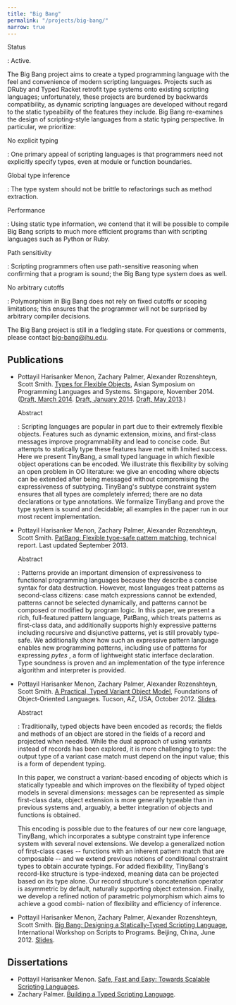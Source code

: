 ```yaml
---
title: "Big Bang"
permalink: "/projects/big-bang/"
narrow: true
---
```


Status

: Active.

The Big Bang project aims to create a typed programming language with the feel
and convenience of modern scripting languages. Projects such as DRuby and Typed
Racket retrofit type systems onto existing scripting languages; unfortunately,
these projects are burdened by backwards compatibility, as dynamic scripting
languages are developed without regard to the static typeability of the features
they include. Big Bang re-examines the design of scripting-style languages from
a static typing perspective. In particular, we prioritize:

No explicit typing

: One primary appeal of scripting languages is that programmers need not
  explicitly specify types, even at module or function boundaries.

Global type inference

: The type system should not be brittle to refactorings such as method
  extraction.

Performance

: Using static type information, we contend that it will be possible to compile
  Big Bang scripts to much more efficient programs than with scripting languages
  such as Python or Ruby.

Path sensitivity

: Scripting programmers often use path-sensitive reasoning when confirming that
  a program is sound; the Big Bang type system does as well.

No arbitrary cutoffs

: Polymorphism in Big Bang does not rely on fixed cutoffs or scoping limitations;
  this ensures that the programmer will not be surprised by arbitrary compiler
  decisions.


The Big Bang project is still in a fledgling state. For questions or comments,
please contact <big-bang@jhu.edu>.

Publications
------------

- Pottayil Harisanker Menon, Zachary Palmer, Alexander Rozenshteyn, Scott
  Smith. [Types for Flexible Objects](/projects/big-bang/papers/types-for-flexible-objects.pdf),
  Asian Symposium on Programming Languages and Systems. Singapore,
  November 2014. ([Draft, March 2014](/projects/big-bang/papers/types-for-flexible-objects-2014-03-25.pdf). [Draft, January 2014](/projects/big-bang/papers/types-for-flexible-objects-2014-01-13.pdf). [Draft, May 2013](/projects/big-bang/papers/types-for-flexible-objects-2013-05.pdf).)

  Abstract

  : Scripting languages are popular in part due to their extremely flexible
    objects. Features such as dynamic extension, mixins, and first-class
    messages improve programmability and lead to concise code. But attempts to
    statically type these features have met with limited success. Here we
    present TinyBang, a small typed language in which flexible object operations
    can be encoded. We illustrate this flexibility by solving an open problem in
    OO literature: we give an encoding where objects can be extended after being
    messaged without compromising the expressiveness of subtyping. TinyBang's
    subtype constraint system ensures that all types are completely inferred;
    there are no data declarations or type annotations. We formalize TinyBang
    and prove the type system is sound and decidable; all examples in the paper
    run in our most recent implementation.

- Pottayil Harisanker Menon, Zachary Palmer, Alexander Rozenshteyn, Scott
  Smith. [PatBang: Flexible type-safe pattern matching](/projects/big-bang/papers/pat-bang.pdf),
  technical report. Last updated September 2013.

  Abstract

  : Patterns provide an important dimension of expressiveness to functional
    programming languages because they describe a concise syntax for data
    destruction. However, most languages treat patterns as second-class
    citizens: case match expressions cannot be extended, patterns cannot be
    selected dynamically, and patterns cannot be composed or modified by program
    logic. In this paper, we present a rich, full-featured pattern language,
    PatBang, which treats patterns as first-class data, and additionally
    supports highly expressive patterns including recursive and disjunctive
    patterns, yet is still provably type-safe. We additionally show how such an
    expressive pattern language enables new programming patterns, including use
    of patterns for expressing _pytes_ , a form of lightweight static interface
    declaration. Type soundness is proven and an implementation of the type
    inference algorithm and interpreter is provided.

- Pottayil Harisanker Menon, Zachary Palmer, Alexander Rozenshteyn, Scott
  Smith. [A Practical, Typed Variant Object Model](/projects/big-bang/papers/a-pratical-type-variant-object-model.pdf),
  Foundations of Object-Oriented Languages. Tucson, AZ, USA,
  October 2012. [Slides](/projects/big-bang/slides/a-pratical-type-variant-object-model-slides.pdf).

  Abstract

  : Traditionally, typed objects have been encoded as records; the fields and
    methods of an object are stored in the fields of a record and projected when
    needed. While the dual approach of using variants instead of records has
    been explored, it is more challenging to type: the output type of a variant
    case match must depend on the input value; this is a form of dependent
    typing.

    In this paper, we construct a variant-based encoding of objects which is
    statically typeable and which improves on the flexibility of typed object
    models in several dimensions: messages can be represented as simple
    first-class data, object extension is more generally typeable than in
    previous systems and, arguably, a better integration of objects and
    functions is obtained.

    This encoding is possible due to the features of our new core language,
    TinyBang, which incorporates a subtype constraint type inference system with
    several novel extensions. We develop a generalized notion of first-class
    cases -- functions with an inherent pattern match that are composable -- and
    we extend previous notions of conditional constraint types to obtain
    accurate typings. For added flexibility, TinyBang's record-like structure is
    type-indexed, meaning data can be projected based on its type alone. Our
    record structure's concatenation operator is asymmetric by default,
    naturally supporting object extension. Finally, we develop a refined notion
    of parametric polymorphism which aims to achieve a good combi- nation of
    flexibility and efficiency of inference.

- Pottayil Harisanker Menon, Zachary Palmer, Alexander Rozenshteyn, Scott
  Smith. [Big Bang: Designing a Statically-Typed Scripting Language](/projects/big-bang/papers/big-bang.pdf),
  International Workshop on Scripts to Programs. Beijing, China,
  June 2012. [Slides](/projects/big-bang/slides/big-bang-slides.pdf).

Dissertations
-------------

- Pottayil Harisanker Menon. [Safe, Fast and Easy: Towards Scalable Scripting Languages](/projects/big-bang/dissertations/safe-fast-and-easy--towards-scalable-scripting-languages.pdf).
- Zachary
  Palmer. [Building a Typed Scripting Language](/projects/big-bang/dissertations/building-a-typed-scripting-language.pdf).
